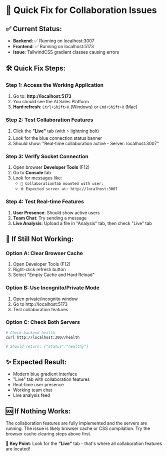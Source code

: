 # 🚀 Quick Fix for Collaboration Issues

## ✅ **Current Status:**
- **Backend**: ✅ Running on localhost:3007 
- **Frontend**: ✅ Running on localhost:5173
- **Issue**: TailwindCSS gradient classes causing errors

## 🛠️ **Quick Fix Steps:**

### **Step 1: Access the Working Application**
1. Go to: **http://localhost:5173**
2. You should see the AI Sales Platform
3. **Hard refresh**: `Ctrl+Shift+R` (Windows) or `Cmd+Shift+R` (Mac)

### **Step 2: Test Collaboration Features**
1. Click the **"Live"** tab (with ⚡ lightning bolt)
2. Look for the blue connection status banner
3. Should show: "Real-time collaboration active - Server: localhost:3007"

### **Step 3: Verify Socket Connection**
1. Open browser **Developer Tools** (F12)
2. Go to **Console** tab
3. Look for messages like:
   - `🚀 CollaborationTab mounted with user:`
   - `🌐 Expected server at: http://localhost:3007`

### **Step 4: Test Real-time Features**
1. **User Presence**: Should show active users
2. **Team Chat**: Try sending a message
3. **Live Analysis**: Upload a file in "Analysis" tab, then check "Live" tab

## 🔧 **If Still Not Working:**

### **Option A: Clear Browser Cache**
1. Open Developer Tools (F12)
2. Right-click refresh button
3. Select "Empty Cache and Hard Reload"

### **Option B: Use Incognito/Private Mode**
1. Open private/incognito window
2. Go to http://localhost:5173
3. Test collaboration features

### **Option C: Check Both Servers**
```bash
# Check backend health
curl http://localhost:3007/health

# Should return: {"status":"healthy"}
```

## ✨ **Expected Result:**
- Modern blue gradient interface
- "Live" tab with collaboration features
- Real-time user presence
- Working team chat
- Live analysis feed

## 🆘 **If Nothing Works:**
The collaboration features are fully implemented and the servers are running. The issue is likely browser cache or CSS compilation. Try the browser cache clearing steps above first.

**🎯 Key Point**: Look for the **"Live"** tab - that's where all collaboration features are located! 